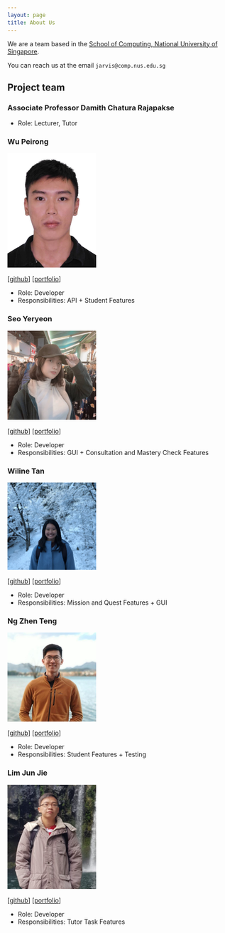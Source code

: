 ```yaml
---
layout: page
title: About Us
---
```


We are a team based in the [School of Computing, National University of Singapore](http://www.comp.nus.edu.sg).

You can reach us at the email `jarvis@comp.nus.edu.sg`

## Project team

### Associate Professor Damith Chatura Rajapakse

* Role: Lecturer, Tutor

### Wu Peirong

<img src="images/peironggg.png" width="200px">

[[github](http://github.com/peironggg)]
[[portfolio](team/peironggg.md)]

* Role: Developer
* Responsibilities: API + Student Features

### Seo Yeryeon

<img src="images/wireseo.png" width="200px">

[[github](http://github.com/wireseo)]
[[portfolio](team/wireseo.md)]

* Role: Developer
* Responsibilities: GUI + Consultation and Mastery Check Features

### Wiline Tan

<img src="images/wilinetan.png" width="200px">

[[github](http://github.com/wilinetan)]
[[portfolio](team/wilinetan.md)]

* Role: Developer
* Responsibilities: Mission and Quest Features + GUI

### Ng Zhen Teng

<img src="images/ngzhenteng.png" width="200px">

[[github](http://github.com/ngzhenteng)]
[[portfolio](team/ngzhenteng.md)]

* Role: Developer
* Responsibilities: Student Features + Testing

### Lim Jun Jie

<img src="images/asuraxsoul.png" width="200px">

[[github](http://github.com/asuraxsoul)]
[[portfolio](team/asuraxsoul.md)]

* Role: Developer
* Responsibilities: Tutor Task Features
